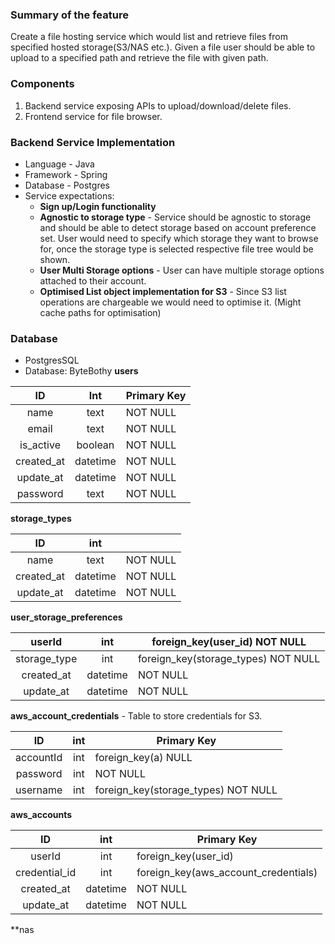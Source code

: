 ### Summary of the feature
Create a file hosting service which would list and retrieve files from specified hosted storage(S3/NAS etc.).
Given a file user should be able to upload to a specified path and retrieve the file with given path.

### Components
1. Backend service exposing APIs to upload/download/delete files.
2. Frontend service for file browser.

### Backend Service Implementation
- Language - Java
- Framework - Spring
- Database - Postgres
- Service expectations:
	- **Sign up/Login functionality**
	- **Agnostic to storage type** - Service should be agnostic to storage and should be able to detect storage based on account preference set. User would need to specify which storage they want to browse for, once the storage type is selected respective file tree would be shown.
	- **User Multi Storage options** - User can have multiple storage options attached to their account.
	- **Optimised List object implementation for S3** - Since S3 list operations are chargeable we would need to optimise it. (Might cache paths for optimisation)

### Database
- PostgresSQL
- Database: ByteBothy
**users**

|     ID     |   Int    | Primary Key |
| :--------: | :------: | ----------- |
|    name    |   text   | NOT NULL    |
|   email    |   text   | NOT NULL    |
| is_active  | boolean  | NOT NULL    |
| created_at | datetime | NOT NULL    |
| update_at  | datetime | NOT NULL    |
|  password  |   text   | NOT NULL    |
**storage_types**

|     ID     |   int    |          |
| :--------: | :------: | -------- |
|    name    |   text   | NOT NULL |
| created_at | datetime | NOT NULL |
| update_at  | datetime | NOT NULL |

**user_storage_preferences**

|    userId    |   int    | foreign_key(user_id) NOT NULL       |
| :----------: | :------: | ----------------------------------- |
| storage_type |   int    | foreign_key(storage_types) NOT NULL |
|  created_at  | datetime | NOT NULL                            |
|  update_at   | datetime | NOT NULL                            |
**aws_account_credentials** - Table to store credentials for S3.

|    ID     | int | Primary Key                         |
| :-------: | :-: | ----------------------------------- |
| accountId | int | foreign_key(a) NULL                 |
| password  | int | NOT NULL                            |
| username  | int | foreign_key(storage_types) NOT NULL |

**aws_accounts**

|      ID       |   int    | Primary Key                          |
| :-----------: | :------: | ------------------------------------ |
|    userId     |   int    | foreign_key(user_id)                 |
| credential_id |   int    | foreign_key(aws_account_credentials) |
|  created_at   | datetime | NOT NULL                             |
|   update_at   | datetime | NOT NULL                             |

**nas


